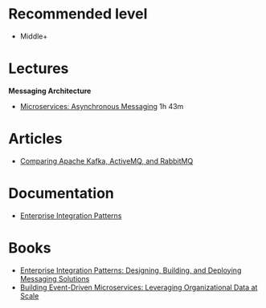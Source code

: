 **Recommended level** 
=======================
- Middle+

**Lectures**
=======================

**Messaging Architecture**

* [Microservices: Asynchronous Messaging](https://learn.epam.com/detailsPage?id=d5fd03e9-a3f6-43be-a11a-cf4f22e101da) 1h 43m


**Articles**
=======================

* [Comparing Apache Kafka, ActiveMQ, and RabbitMQ](https://www.conduktor.io/blog/comparing-apache-kafka-activemq-and-rabbitmq/)

**Documentation**
=======================
* [Enterprise Integration Patterns](https://www.enterpriseintegrationpatterns.com)


**Books**
=======================
* [Enterprise Integration Patterns: Designing, Building, and Deploying Messaging Solutions](https://www.amazon.com/o/asin/0321200683/ref=nosim/enterpriseint-20)
* [Building Event-Driven Microservices: Leveraging Organizational Data at Scale](https://www.oreilly.com/library/view/building-event-driven-microservices/9781492057888)
